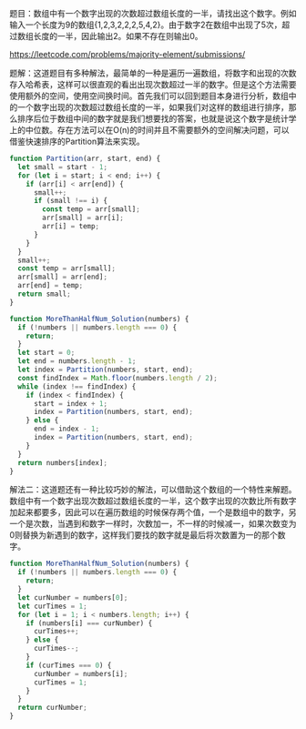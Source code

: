 题目：数组中有一个数字出现的次数超过数组长度的一半，请找出这个数字。例如输入一个长度为9的数组{1,2,3,2,2,2,5,4,2}。由于数字2在数组中出现了5次，超过数组长度的一半，因此输出2。如果不存在则输出0。

https://leetcode.com/problems/majority-element/submissions/

题解：这道题目有多种解法，最简单的一种是遍历一遍数组，将数字和出现的次数存入哈希表，这样可以很直观的看出出现次数超过一半的数字。但是这个方法需要使用额外的空间，使用空间换时间。首先我们可以回到题目本身进行分析，数组中的一个数字出现的次数超过数组长度的一半，如果我们对这样的数组进行排序，那么排序后位于数组中间的数字就是我们想要找的答案，也就是说这个数字是统计学上的中位数。存在方法可以在O(n)的时间并且不需要额外的空间解决问题，可以借鉴快速排序的Partition算法来实现。

```js
function Partition(arr, start, end) {
  let small = start - 1;
  for (let i = start; i < end; i++) {
    if (arr[i] < arr[end]) {
      small++;
      if (small !== i) {
        const temp = arr[small];
        arr[small] = arr[i];
        arr[i] = temp;
      }
    }
  }
  small++;
  const temp = arr[small];
  arr[small] = arr[end];
  arr[end] = temp;
  return small;
}

function MoreThanHalfNum_Solution(numbers) {
  if (!numbers || numbers.length === 0) {
    return;
  }
  let start = 0;
  let end = numbers.length - 1;
  let index = Partition(numbers, start, end);
  const findIndex = Math.floor(numbers.length / 2);
  while (index !== findIndex) {
    if (index < findIndex) {
      start = index + 1;
      index = Partition(numbers, start, end);
    } else {
      end = index - 1;
      index = Partition(numbers, start, end);
    }
  }
  return numbers[index];
}
```

解法二：这道题还有一种比较巧妙的解法，可以借助这个数组的一个特性来解题。数组中有一个数字出现次数超过数组长度的一半，这个数字出现的次数比所有数字加起来都要多，因此可以在遍历数组的时候保存两个值，一个是数组中的数字，另一个是次数，当遇到和数字一样时，次数加一，不一样的时候减一，如果次数变为0则替换为新遇到的数字，这样我们要找的数字就是最后将次数置为一的那个数字。

```js
function MoreThanHalfNum_Solution(numbers) {
  if (!numbers || numbers.length === 0) {
    return;
  }
  let curNumber = numbers[0];
  let curTimes = 1;
  for (let i = 1; i < numbers.length; i++) {
    if (numbers[i] === curNumber) {
      curTimes++;
    } else {
      curTimes--;
    }
    if (curTimes === 0) {
      curNumber = numbers[i];
      curTimes = 1;
    }
  }
  return curNumber;
}
```
